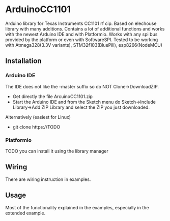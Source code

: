 # ArduinoCC1101
Arduino library for Texas Instruments CC1101 rf cip. Based on elechouse library with many additions. Contains a lot of additional functions
and works with the newest Arduino IDE and with Platformio. Works with any spi bus provided by the platform or even with SoftwareSPI. Tested to be working with Atmega328(3.3V variants), STM32f103(BluePill), esp8266(NodeMCU)

## Installation
### Arduino IDE
The IDE does not like the -master suffix so do NOT Clone->DownloadZIP. 
* Get directly the file ArcuinoCC1101.zip
* Start the Arduino IDE and from the Sketch menu do Sketch->Include Library->Add ZIP Library and select the ZIP you just downloaded.

Alternatively (easiest for Linux)
* git clone https://TODO

### Platformio
TODO you can install it using the library manager

## Wiring
There are wiring instruction in examples.

## Usage
Most of the functionality explained in the examples, especially in the extended example. 

